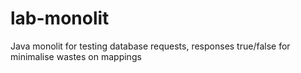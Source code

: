 # lab-monolit
Java monolit for testing database requests, responses true/false for minimalise wastes on mappings
